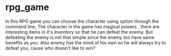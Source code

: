 # rpg_game
In this RPG game you can choose the character using option through the command line, The character in the game has magical powers , there are interesting items in it's inventory so that he can defeat the enemy. But defeating the enemy is not that simple since the enemy too have same benefits as you. Also enemy has the mind of his own so he will always try to defeat you, cause who doesn't like to win?
